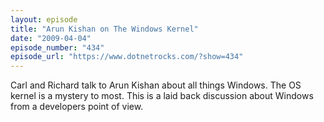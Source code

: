 ```yaml
---
layout: episode
title: "Arun Kishan on The Windows Kernel"
date: "2009-04-04"
episode_number: "434"
episode_url: "https://www.dotnetrocks.com/?show=434"
---
```


Carl and Richard talk to Arun Kishan about all things Windows. The OS kernel is a mystery to most. This is a laid back discussion about Windows from a developers point of view.
